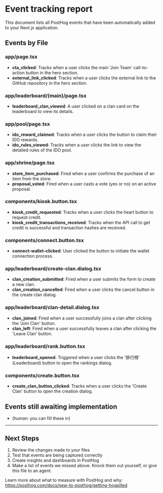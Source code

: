 # Event tracking report

This document lists all PostHog events that have been automatically added to your Next.js application.

## Events by File

### app/page.tsx

- **cta_clicked**: Tracks when a user clicks the main 'Join Team' call-to-action button in the hero section.
- **external_link_clicked**: Tracks when a user clicks the external link to the GitHub repository in the hero section.

### app/leaderboard/(main)/page.tsx

- **leaderboard_clan_viewed**: A user clicked on a clan card on the leaderboard to view its details.

### app/pool/page.tsx

- **ido_reward_claimed**: Tracks when a user clicks the button to claim their IDO rewards.
- **ido_rules_viewed**: Tracks when a user clicks the link to view the detailed rules of the IDO pool.

### app/shrine/page.tsx

- **store_item_purchased**: Fired when a user confirms the purchase of an item from the store.
- **proposal_voted**: Fired when a user casts a vote (yes or no) on an active proposal.

### components/kiosk.button.tsx

- **kiosk_credit_requested**: Tracks when a user clicks the heart button to request credit.
- **kiosk_credit_transactions_received**: Tracks when the API call to get credit is successful and transaction hashes are received.

### components/connect.button.tsx

- **connect-wallet-clicked**: User clicked the button to initiate the wallet connection process.

### app/leaderboard/create-clan.dialog.tsx

- **clan_creation_submitted**: Fired when a user submits the form to create a new clan.
- **clan_creation_cancelled**: Fired when a user clicks the cancel button in the create clan dialog.

### app/leaderboard/clan-detail.dialog.tsx

- **clan_joined**: Fired when a user successfully joins a clan after clicking the 'Join Clan' button.
- **clan_left**: Fired when a user successfully leaves a clan after clicking the 'Leave Clan' button.

### app/leaderboard/rank.button.tsx

- **leaderboard_opened**: Triggered when a user clicks the '排行榜' (Leaderboard) button to open the rankings dialog.

### components/create.button.tsx

- **create_clan_button_clicked**: Tracks when a user clicks the 'Create Clan' button to open the creation dialog.

## Events still awaiting implementation

- (human: you can fill these in)

---

## Next Steps

1. Review the changes made to your files
2. Test that events are being captured correctly
3. Create insights and dashboards in PostHog
4. Make a list of events we missed above. Knock them out yourself, or give this file to an agent.

Learn more about what to measure with PostHog and why: https://posthog.com/docs/new-to-posthog/getting-hogpilled
